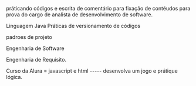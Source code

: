 práticando códigos e escrita  de comentário para fixação de contéudos para prova do cargo de analista de desenvolvimento de software.

Linguagem Java
 Práticas de versionamento de códigos

 padroes de projeto

 Engenharia de Software

 Engenharia de Requisito.

Curso da Alura =  javascript e html ----- desenvolva um jogo e prátique lógica.
